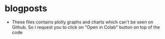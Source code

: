 # blogposts
- These files contains plotly graphs and charts which can't be seen on Github. So i request you to click on "Open in Colab" button
  on top of the code
